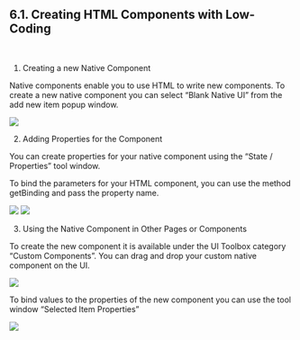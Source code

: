 ## 6.1. Creating HTML Components with Low-Coding
<br/>

1. Creating a new Native Component

Native components enable you to use HTML to write new components. To create a new native component you can select “Blank Native UI” from the add new item popup window.

<img style="max-width:700px;max-height:350px" class="hovarable" src="https://less-code-archive.sgp1.cdn.digitaloceanspaces.com/docimages/new/0112.png"/>


2. Adding Properties for the Component

You can create properties for your native component using the “State / Properties” tool window.

To bind the parameters for your HTML component, you can use the method getBinding and pass the property name. 

<img style="max-width:700px;max-height:350px" class="hovarable" src="https://less-code-archive.sgp1.cdn.digitaloceanspaces.com/docimages/new/0113.png"/>
<img style="max-width:700px;max-height:350px" class="hovarable" src="https://less-code-archive.sgp1.cdn.digitaloceanspaces.com/docimages/new/0114.png"/>


3. Using the Native Component in Other Pages or Components

To create the new component it is available under the UI Toolbox category “Custom Components”. You can drag and drop your custom native component on the UI.

<img style="max-width:700px;max-height:350px" class="hovarable" src="https://less-code-archive.sgp1.cdn.digitaloceanspaces.com/docimages/new/0115.png"/>

To bind values to the properties of the new component  you can use the tool window “Selected Item Properties”

<img style="max-width:700px;max-height:350px" class="hovarable" src="https://less-code-archive.sgp1.cdn.digitaloceanspaces.com/docimages/new/0116.png"/>
